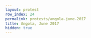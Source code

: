 ```yaml
---
layout: protest
row_index: 24
permalink: protests/angola-june-2017
title: Angola, June 2017
hidden: true
---
```

